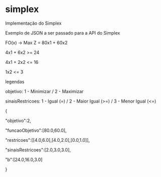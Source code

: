 # simplex
Implementação do Simplex

Exemplo de JSON a ser passado para a API do Simplex

FO(x) -> Max Z = 80x1 + 60x2

4x1 + 6x2 >= 24

4x1 + 2x2 <= 16

1x2 <= 3


legendas 

objetivo: 1 - Minimizar / 2 - Maximizar

sinaisRestricoes: 1 - Igual (=) / 2 - Maior Igual (>=) / 3 - Menor Igual (<=)

{

"objetivo":2,

"funcaoObjetivo":[80.0,60.0],

"restricoes":[[4.0,6.0],[4.0,2.0],[0.0,1.0]],

"sinaisRestricoes":[2.0,3.0,3.0],

"b":[24.0,16.0,3.0]

}
